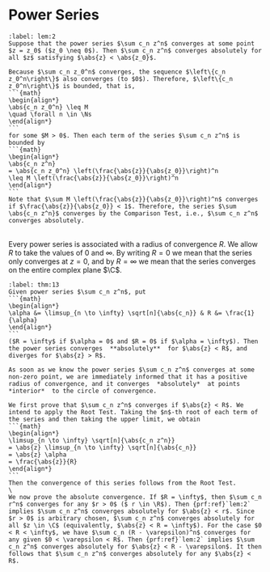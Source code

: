 # Power Series
````{prf:lemma} 
:label: lem:2
Suppose that the power series $\sum c_n z^n$ converges at some point $z = z_0$ ($z_0 \neq 0$). Then $\sum c_n z^n$ converges absolutely for all $z$ satisfying $\abs{z} < \abs{z_0}$.
````
````{prf:proof}
Because $\sum c_n z_0^n$ converges, the sequence $\left\{c_n z_0^n\right\}$ also converges (to $0$). Therefore, $\left\{c_n z_0^n\right\}$ is bounded, that is,  
```{math}
\begin{align*}
\abs{c_n z_0^n} \leq M
\quad \forall n \in \Ns
\end{align*}
```
for some $M > 0$. Then each term of the series $\sum c_n z^n$ is bounded by 
```{math}
\begin{align*}
\abs{c_n z^n}
= \abs{c_n z_0^n} \left(\frac{\abs{z}}{\abs{z_0}}\right)^n
\leq M \left(\frac{\abs{z}}{\abs{z_0}}\right)^n
\end{align*}
```
Note that $\sum M \left(\frac{\abs{z}}{\abs{z_0}}\right)^n$ converges if $\frac{\abs{z}}{\abs{z_0}} < 1$. Therefore, the series $\sum \abs{c_n z^n}$ converges by the Comparison Test, i.e., $\sum c_n z^n$ converges absolutely.
````
\
Every power series is associated with a radius of convergence $R$. We allow $R$ to take the values of $0$ and $\infty$. By writing $R = 0$ we mean that the series only converges at $z = 0$, and by $R = \infty$ we mean that the series converges on the entire complex plane $\C$.
````{prf:theorem} 
:label: thm:13
Given power series $\sum c_n z^n$, put
```{math}
\begin{align*}
\alpha &= \limsup_{n \to \infty} \sqrt[n]{\abs{c_n}} & R &= \frac{1}{\alpha}
\end{align*}
```
($R = \infty$ if $\alpha = 0$ and $R = 0$ if $\alpha = \infty$). Then the power series converges  **absolutely**  for $\abs{z} < R$, and diverges for $\abs{z} > R$. 
````
````{prf:remark}
As soon as we know the power series $\sum c_n z^n$ converges at some non-zero point, we are immediately informed that it has a positive radius of convergence, and it converges  *absolutely*  at points  *interior*  to the circle of convergence.
````
````{prf:proof}
We first prove that $\sum c_n z^n$ converges if $\abs{z} < R$. We intend to apply the Root Test. Taking the $n$-th root of each term of the series and then taking the upper limit, we obtain
```{math}
\begin{align*}
\limsup_{n \to \infty} \sqrt[n]{\abs{c_n z^n}}
= \abs{z} \limsup_{n \to \infty} \sqrt[n]{\abs{c_n}}
= \abs{z} \alpha 
= \frac{\abs{z}}{R}  
\end{align*}
```
Then the convergence of this series follows from the Root Test.
\
We now prove the absolute convergence. If $R = \infty$, then $\sum c_n r^n$ converges for any $r > 0$ ($ r \in \R$). Then {prf:ref}`lem:2` implies $\sum c_n z^n$ converges absolutely for $\abs{z} < r$. Since $r > 0$ is arbitrary chosen, $\sum c_n z^n$ converges absolutely for all $z \in \C$ (equivalently, $\abs{z} < R = \infty$). For the case $0 < R < \infty$, we have $\sum c_n (R - \varepsilon)^n$ converges for any given $0 < \varepsilon < R$. Then {prf:ref}`lem:2` implies $\sum c_n z^n$ converges absolutely for $\abs{z} < R - \varepsilon$. It then follows that $\sum c_n z^n$ converges absolutely for any $\abs{z} < R$.
````
